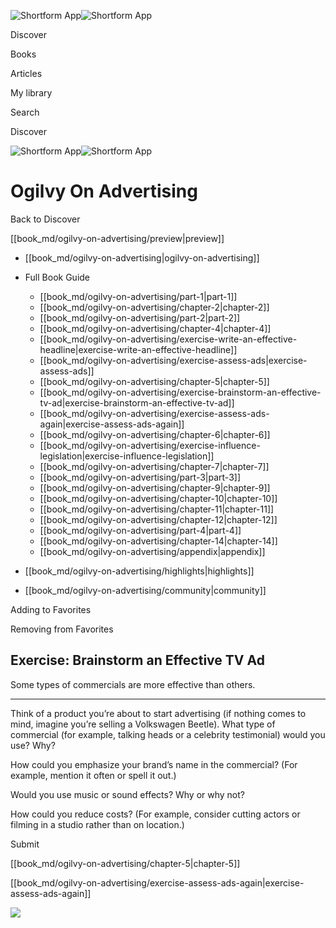 ![Shortform App](/img/logo.36a2399e.svg)![Shortform App](/img/logo-dark.70c1b072.svg)

Discover

Books

Articles

My library

Search

Discover

![Shortform App](/img/logo.36a2399e.svg)![Shortform App](/img/logo-dark.70c1b072.svg)

# Ogilvy On Advertising

Back to Discover

[[book_md/ogilvy-on-advertising/preview|preview]]

  * [[book_md/ogilvy-on-advertising|ogilvy-on-advertising]]
  * Full Book Guide

    * [[book_md/ogilvy-on-advertising/part-1|part-1]]
    * [[book_md/ogilvy-on-advertising/chapter-2|chapter-2]]
    * [[book_md/ogilvy-on-advertising/part-2|part-2]]
    * [[book_md/ogilvy-on-advertising/chapter-4|chapter-4]]
    * [[book_md/ogilvy-on-advertising/exercise-write-an-effective-headline|exercise-write-an-effective-headline]]
    * [[book_md/ogilvy-on-advertising/exercise-assess-ads|exercise-assess-ads]]
    * [[book_md/ogilvy-on-advertising/chapter-5|chapter-5]]
    * [[book_md/ogilvy-on-advertising/exercise-brainstorm-an-effective-tv-ad|exercise-brainstorm-an-effective-tv-ad]]
    * [[book_md/ogilvy-on-advertising/exercise-assess-ads-again|exercise-assess-ads-again]]
    * [[book_md/ogilvy-on-advertising/chapter-6|chapter-6]]
    * [[book_md/ogilvy-on-advertising/exercise-influence-legislation|exercise-influence-legislation]]
    * [[book_md/ogilvy-on-advertising/chapter-7|chapter-7]]
    * [[book_md/ogilvy-on-advertising/part-3|part-3]]
    * [[book_md/ogilvy-on-advertising/chapter-9|chapter-9]]
    * [[book_md/ogilvy-on-advertising/chapter-10|chapter-10]]
    * [[book_md/ogilvy-on-advertising/chapter-11|chapter-11]]
    * [[book_md/ogilvy-on-advertising/chapter-12|chapter-12]]
    * [[book_md/ogilvy-on-advertising/part-4|part-4]]
    * [[book_md/ogilvy-on-advertising/chapter-14|chapter-14]]
    * [[book_md/ogilvy-on-advertising/appendix|appendix]]
  * [[book_md/ogilvy-on-advertising/highlights|highlights]]
  * [[book_md/ogilvy-on-advertising/community|community]]



Adding to Favorites 

Removing from Favorites 

## Exercise: Brainstorm an Effective TV Ad

Some types of commercials are more effective than others.

* * *

Think of a product you’re about to start advertising (if nothing comes to mind, imagine you’re selling a Volkswagen Beetle). What type of commercial (for example, talking heads or a celebrity testimonial) would you use? Why?

How could you emphasize your brand’s name in the commercial? (For example, mention it often or spell it out.)

Would you use music or sound effects? Why or why not?

How could you reduce costs? (For example, consider cutting actors or filming in a studio rather than on location.)

Submit 

[[book_md/ogilvy-on-advertising/chapter-5|chapter-5]]

[[book_md/ogilvy-on-advertising/exercise-assess-ads-again|exercise-assess-ads-again]]

![](https://bat.bing.com/action/0?ti=56018282&Ver=2&mid=550c8061-7150-4361-8ecc-db3d1d65223c&sid=f30c5e70639211ee87d33f0876d93783&vid=f30c9700639211eeb3a75d830392c94f&vids=0&msclkid=N&pi=0&lg=en-US&sw=800&sh=600&sc=24&nwd=1&tl=Shortform%20%7C%20Ogilvy%20On%20Advertising&p=https%3A%2F%2Fwww.shortform.com%2Fapp%2Fbook%2Fogilvy-on-advertising%2Fexercise-brainstorm-an-effective-tv-ad&r=&lt=404&evt=pageLoad&sv=1&rn=48926)
